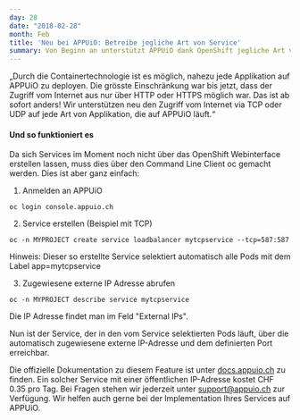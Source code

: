 ```yaml
---
day: 28
date: "2018-02-28"
month: Feb
title: 'Neu bei APPUiO: Betreibe jegliche Art von Service'
summary: Von Beginn an unterstützt APPUiO dank OpenShift jegliche Art von Applikationen. Neu ist sogar der Zugriff vom Internet via TCP oder UDP auf die Services möglich.
---
```

„Durch die Containertechnologie ist es möglich, nahezu jede Applikation auf APPUiO zu deployen. Die grösste Einschränkung war bis jetzt, dass der Zugriff vom Internet aus nur über HTTP oder HTTPS möglich war. Das ist ab sofort anders! Wir unterstützen neu den Zugriff vom Internet via TCP oder UDP auf jede Art von Applikation, die auf APPUiO läuft.“

#### Und so funktioniert es

Da sich Services im Moment noch nicht über das OpenShift Webinterface erstellen lassen, muss dies über den Command Line Client oc gemacht werden. Dies ist aber ganz einfach:



1. Anmelden an APPUiO

```
oc login console.appuio.ch
```



2. Service erstellen (Beispiel mit TCP)

```
oc -n MYPROJECT create service loadbalancer mytcpservice --tcp=587:587
```

Hinweis: Dieser so erstellte Service selektiert automatisch alle Pods mit dem Label app=mytcpservice



3. Zugewiesene externe IP Adresse abrufen

```
oc -n MYPROJECT describe service mytcpservice
```

Die IP Adresse findet man im Feld "External IPs".



Nun ist der Service, der in den vom Service selektierten Pods läuft, über die automatisch zugewiesene externe IP-Adresse und dem definierten Port erreichbar.



Die offizielle Dokumentation zu diesem Feature ist unter [docs.appuio.ch](https://docs.appuio.ch/en/latest/) zu finden. Ein solcher Service mit einer öffentlichen IP-Adresse kostet CHF 0.35 pro Tag. Bei Fragen stehen wir jederzeit unter [support@appuio.ch](mailto:support@appuio.ch?Subject=non-http) zur Verfügung. Wir helfen auch gerne bei der Implementation Ihres Services auf APPUiO.


